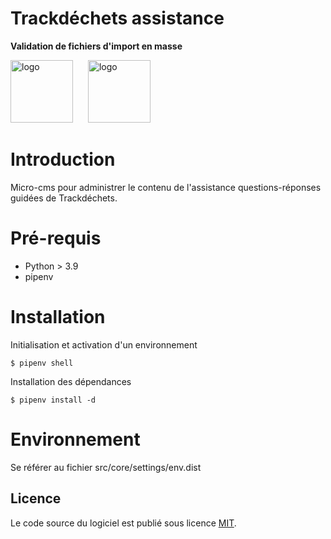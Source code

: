 # Trackdéchets assistance

**Validation de fichiers d'import en masse**

<img height="100px" style="margin-right: 20px" src="./src/common_static/img/trackdechets-logo.png" alt="logo"></img>
<img height="100px" src="./src/common_static/img/mtes-logo.svg" alt="logo"></img>

# Introduction

Micro-cms pour administrer le contenu de l'assistance questions-réponses guidées de Trackdéchets.

# Pré-requis

- Python > 3.9
- pipenv

# Installation

Initialisation et activation d'un environnement

```
$ pipenv shell
```

Installation des dépendances

```
$ pipenv install -d
```

# Environnement

Se référer au fichier src/core/settings/env.dist

## Licence

Le code source du logiciel est publié sous licence [MIT](https://fr.wikipedia.org/wiki/Licence_MIT).
